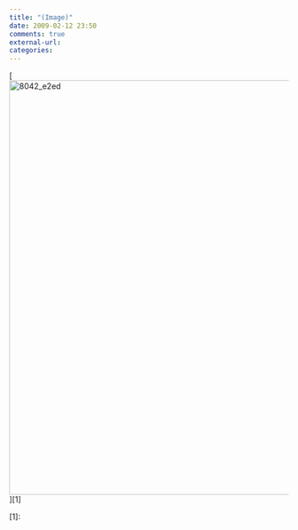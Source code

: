 ```yaml
---
title: "(Image)"
date: 2009-02-12 23:50
comments: true
external-url:
categories:
---
```

[<img src="http://a.asset.soup.io/asset/0240/8042_e2ed.jpeg" width="1300" height="747" alt="8042_e2ed" />][1]

  [1]:
